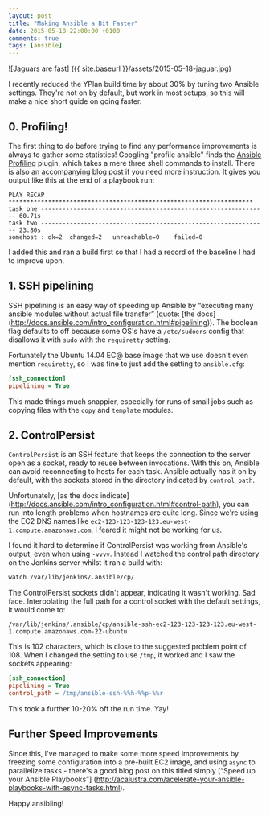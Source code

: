 ```yaml
---
layout: post
title: "Making Ansible a Bit Faster"
date: 2015-05-18 22:00:00 +0100
comments: true
tags: [ansible]
---
```


![Jaguars are fast]
({{ site.baseurl }}/assets/2015-05-18-jaguar.jpg)


I recently reduced the YPlan build time by about 30% by tuning two Ansible
settings. They're not on by default, but work in most setups, so this will
make a nice short guide on going faster.

## 0. Profiling!

The first thing to do before trying to find any performance improvements is
always to gather some statistics! Googling "profile ansible" finds the
[Ansible Profiling](https://github.com/jlafon/ansible-profile) plugin, which
takes a mere three shell commands to install. There is also [an accompanying
blog post](http://jlafon.io/ansible-profiling.html) if you need more
instruction. It gives you output like this at the end of a playbook run:

```
PLAY RECAP ********************************************************************
task one --------------------------------------------------------------- 60.71s
task two --------------------------------------------------------------- 23.80s
somehost : ok=2  changed=2   unreachable=0    failed=0
```

I added this and ran a build first so that I had a record of the baseline I had
to improve upon.


## 1. SSH pipelining

SSH pipelining is an easy way of speeding up Ansible by “executing many ansible
modules without actual file transfer” (quote: [the docs]
(http://docs.ansible.com/intro_configuration.html#pipelining)). The boolean
flag defaults to off because some OS's have a `/etc/sudoers` config that
disallows it with `sudo` with the `requiretty` setting.

Fortunately the Ubuntu 14.04 EC@ base image that we use doesn't even mention
`requiretty`, so I was fine to just add the setting to `ansible.cfg`:

```ini
[ssh_connection]
pipelining = True
```

This made things much snappier, especially for runs of small jobs such as
copying files with the `copy` and `template` modules.


## 2. ControlPersist

`ControlPersist` is an SSH feature that keeps the connection to the server open
as a socket, ready to reuse between invocations. With this on, Ansible can
avoid reconnecting to hosts for each task. Ansible actually has it on by
default, with the sockets stored in the directory indicated by `control_path`.

Unfortunately, [as the docs indicate]
(http://docs.ansible.com/intro_configuration.html#control-path),
you can run into length problems when hostnames are quite long. Since we're
using the EC2 DNS names like
`ec2-123-123-123-123.eu-west-1.compute.amazonaws.com`, I feared it might not be
working for us.

I found it hard to determine if ControlPersist was working from Ansible's
output, even when using `-vvvv`. Instead I watched the control path directory
on the Jenkins server whilst it ran a build with:

```sh
watch /var/lib/jenkins/.ansible/cp/
```

The ControlPersist sockets didn't appear, indicating it wasn't working. Sad
face. Interpolating the full path for a control socket with the default
settings, it would come to:

```
/var/lib/jenkins/.ansible/cp/ansible-ssh-ec2-123-123-123-123.eu-west-1.compute.amazonaws.com-22-ubuntu
```

This is 102 characters, which is close to the suggested problem point of 108.
When I changed the setting to use `/tmp`, it worked and I saw the sockets
appearing:

```ini
[ssh_connection]
pipelining = True
control_path = /tmp/ansible-ssh-%%h-%%p-%%r
```

This took a further 10-20% off the run time. Yay!

## Further Speed Improvements

Since this, I've managed to make some more speed improvements by freezing some
configuration into a pre-built EC2 image, and using `async` to parallelize
tasks - there's a good blog post on this titled simply [“Speed up your Ansible
Playbooks”]
(http://acalustra.com/acelerate-your-ansible-playbooks-with-async-tasks.html).

Happy ansibling!
